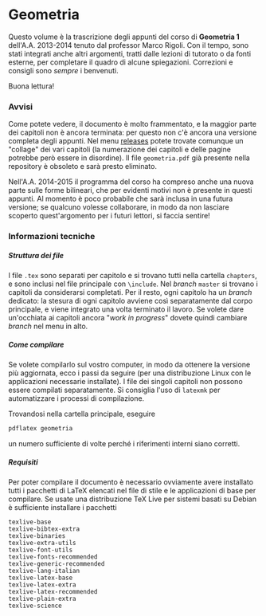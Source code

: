 # Geometria

Questo volume è la trascrizione degli appunti del corso di **Geometria 1** dell'A.A. 2013-2014 tenuto dal professor Marco Rigoli.
Con il tempo, sono stati integrati anche altri argomenti, tratti dalle lezioni di tutorato o da fonti esterne, per completare il quadro di alcune spiegazioni.
Correzioni e consigli sono *sempre* i benvenuti.

Buona lettura!

### Avvisi
Come potete vedere, il documento è molto frammentato, e la maggior parte dei capitoli non è ancora terminata: per questo non c'è ancora una versione completa degli appunti.
Nel menu [releases](https://github.com/phaerrax/geometria/releases) potete trovate comunque un "collage" dei vari capitoli (la numerazione dei capitoli e delle pagine potrebbe però essere in disordine).
Il file `geometria.pdf` già presente nella repository è obsoleto e sarà presto eliminato.

Nell'A.A. 2014-2015 il programma del corso ha compreso anche una nuova parte sulle forme bilineari, che per evidenti motivi non è presente in questi appunti.
Al momento è poco probabile che sarà inclusa in una futura versione; se qualcuno volesse collaborare, in modo da non lasciare scoperto quest'argomento per i futuri lettori, si faccia sentire!

### Informazioni tecniche
##### Struttura dei file
I file `.tex` sono separati per capitolo e si trovano tutti nella cartella `chapters`, e sono inclusi nel file principale con `\include`.
Nel *branch* `master` si trovano i capitoli da considerarsi completati.
Per il resto, ogni capitolo ha un *branch* dedicato: la stesura di ogni capitolo avviene così separatamente dal corpo principale, e viene integrato una volta terminato il lavoro.
Se volete dare un'occhiata ai capitoli ancora "*work in progress*" dovete quindi cambiare *branch* nel menu in alto.

##### Come compilare
Se volete compilarlo sul vostro computer, in modo da ottenere la versione più aggiornata, ecco i passi da seguire (per una distribuzione Linux con le applicazioni necessarie installate).
I file dei singoli capitoli non possono essere compilati separatamente.
Si consiglia l'uso di `latexmk` per automatizzare i processi di compilazione.

Trovandosi nella cartella principale, eseguire

```bash
pdflatex geometria
```

un numero sufficiente di volte perché i riferimenti interni siano corretti.

##### Requisiti
Per poter compilare il documento è necessario ovviamente avere installato tutti i pacchetti di LaTeX elencati nel file di stile e le applicazioni di base per compilare.
Se usate una distribuzione TeX Live per sistemi basati su Debian è sufficiente installare i pacchetti

```
texlive-base
texlive-bibtex-extra
texlive-binaries
texlive-extra-utils
texlive-font-utils
texlive-fonts-recommended
texlive-generic-recommended
texlive-lang-italian
texlive-latex-base
texlive-latex-extra
texlive-latex-recommended
texlive-plain-extra
texlive-science
```

